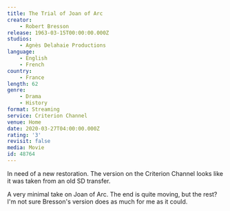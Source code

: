 ```yaml
---
title: The Trial of Joan of Arc
creator:
    - Robert Bresson
release: 1963-03-15T00:00:00.000Z
studios:
    - Agnès Delahaie Productions
language:
    - English
    - French
country:
    - France
length: 62
genre:
    - Drama
    - History
format: Streaming
service: Criterion Channel
venue: Home
date: 2020-03-27T04:00:00.000Z
rating: '3'
revisit: false
media: Movie
id: 48764
---
```


In need of a new restoration. The version on the Criterion Channel looks like it was taken from an old SD transfer.

A very minimal take on Joan of Arc. The end is quite moving, but the rest? I'm not sure Bresson's version does as much for me as it could.
